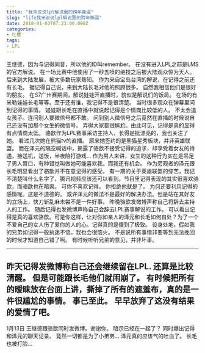 ```yaml
---
title: "我来说说lpl解说圈的跨年撕逼"
slug: "life我来说说lpl解说圈的跨年撕逼"
date: 2018-01-03T07:23:00.000Z
categories:
- 吐槽
tags:
- LPL
---
```


王继德，因为与记得同音，所以他的ID叫remember。
在没有进入LPL之前是LMS的官方解说。
在一场比赛中他使用了一秒五喷的绝技之后被大陆观众惊为天人。 
后来到大陆发展，被大多数玩家熟知。
作为来自宝岛台湾的解说，在记得之前还有长毛。
据记得自己说，来到大陆长毛对他的照顾很多。 
自然我相信他们是很好的朋友。 
在S7广州赛期间，解说娃娃开直播时，貌似是解说们的饭局。
在场的有米勒娃娃长毛等等。至于还有谁，我记得不是很清楚。 
当时很多观众在弹幕里问到记得的事情。 
娃娃跟长毛在直播中就说起记得是个情商比较低的人。
不太会追女孩子。连问别人要微信号都不敢。
问到别人微信号之后竟然在直播的时候说自己还没有加那个女生的微信号。
弄得大家都很尴尬。由此可见，记得是真的显得有点情商太低。 
骆歆作为LPL赛事采访主持人，长得是挺漂亮的，我也关注了她。
看过几次她在熊猫tv的直播。
原来她签约的是熊猫星秀板块，并非英雄联盟。 
而在泽元的隔空喊话中，揭露了骆歆不接受记得的追求，却享受着女友的待遇，接送机，送饭，半夜陪打游戏… 作为男人来讲，女生的这种行为实在是吊足了男人胃口，有种错觉叫做她可能喜欢我。而我还有机会。 
作为旁观者的泽元跟长毛明显看出了骆歆并不在意记得的感受。 
有一期的关于英雄联盟的综艺，我记不清楚叫什么名字了，腾讯视频应该还可以看到。节目里记得表现的其实很喜欢骆歆，而骆歆也在暗爽。
可你不喜欢记得。
你拒绝他就是了。
为何还要利用记得的感情呢。这是不道德的。 
或许泽元的做法不是最好的解决办法。但是站在其好友的立场上，快刀斩乱麻未尝不是一件好事。 
昨晚骆歆发微博声称自己将辞去主持人的工作。 
随后记得也发微博声称自己会辞去LPL赛事解说的工作。 
可以看出记得是真的喜欢骆歆。可是你这样，让对你如亲人的泽元和长毛如何自处？为了一个不爱自己的女人伤了爱你的人的心。记得真的是傻到了极致。 
设身处地，假如我的兄弟如记得一般执迷不悟。我也会很恼火。 
不是说所有事情非要等到无法挽回的时候才知道自己错了啊。 
有时候听听兄弟的意见，并非坏事。

* * *

昨天记得发微博称自己还会继续留在LPL. 还算是比较清醒。 
但是可能跟长毛他们就闹崩了。 
有时候把所有的暧昧放在台面上讲，撕掉了所有的遮羞布，真的是一件很尴尬的事情。 
事已至此。 
早早放弃了这没有结果的爱情了吧。 
----------- 
1月13日 王继德跟骆歆同时发微博。谢谢你。 
暗示已经在一起了？ 
同时爆出记得和泽元的聊天记录。 
竟然一切都是为了小弟弟… 
泽元真的应该气的吐血了。
长毛也被打脸…
